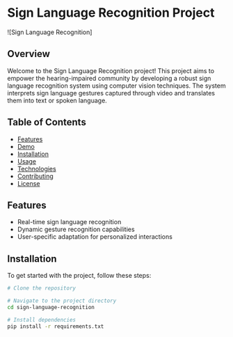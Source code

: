 # Sign Language Recognition Project

![Sign Language Recognition]

## Overview

Welcome to the Sign Language Recognition project! This project aims to empower the hearing-impaired community by developing a robust sign language recognition system using computer vision techniques. The system interprets sign language gestures captured through video and translates them into text or spoken language.

## Table of Contents

- [Features](#features)
- [Demo](#demo)
- [Installation](#installation)
- [Usage](#usage)
- [Technologies](#technologies)
- [Contributing](#contributing)
- [License](#license)

## Features

- Real-time sign language recognition
- Dynamic gesture recognition capabilities
- User-specific adaptation for personalized interactions

## Installation

To get started with the project, follow these steps:

```bash
# Clone the repository

# Navigate to the project directory
cd sign-language-recognition

# Install dependencies
pip install -r requirements.txt
